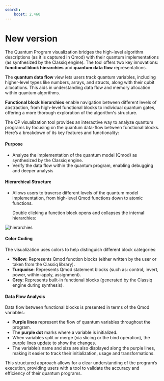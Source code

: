 ```yaml
---
search:
    boost: 2.460
---
```


# New version

The Quantum Program visualization bridges the high-level algorithm descriptions (as it is captured in Qmod) with their quantum implementations (as synthesized by the Classiq engine). The tool offers two key innovations: **functional block hierarchies** and **quantum data flow** representations.

The **quantum data flow** view lets users track quantum variables, including higher-level types like numbers, arrays, and structs, along with their qubit allocations. This aids in understanding data flow and memory allocation within quantum algorithms.

**Functional block hierarchies** enable navigation between different levels of abstraction, from high-level functional blocks to individual quantum gates, offering a more thorough exploration of the algorithm's structure.

The QP visualization tool provides an interactive way to analyze quantum programs by focusing on the quantum data-flow between functional blocks. Here’s a breakdown of its key features and functionality:

#### Purpose

-   Analyze the implementation of the quantum model (Qmod) as synthesized by the Classiq engine.
-   Verify the data flow within the quantum program, enabling debugging and deeper analysis

#### Hierarchical Structure

-   Allows users to traverse different levels of the quantum model implementation, from high-level Qmod functions down to atomic functions.

    Double clicking a function block opens and collapses the internal hierarchies:

![hierarchies](../../resources/hierarchies_2.gif)

#### Color Coding

The visualization uses colors to help distinguish different block categories:

-   **Yellow**: Represents Qmod function blocks (either written by the user or taken from the Classiq library).
-   **Turquoise**: Represents Qmod statement blocks (such as: control, invert, power, within-apply, assignment).
-   **Grey**: Represents built-in functional blocks (generated by the Classiq engine during synthesis).

#### Data Flow Analysis

Data flow between functional blocks is presented in terms of the Qmod variables:

-   **Purple lines** represent the flow of quantum variables throughout the program.
-   The **purple dot** marks where a variable is initialized.
-   When variables split or merge (via slicing or the bind operation), the purple lines update to show the changes.
-   The variable’s name and size are also displayed along the purple lines, making it easier to track their initialization, usage and transformations.

This structured approach allows for a clear understanding of the program’s execution, providing users with a tool to validate the accuracy and efficiency of their quantum programs.
